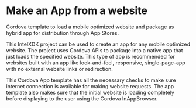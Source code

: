 Make an App from a website
==========================

Cordova template to load a mobile optimized website and package as hybrid app for distribution through App Stores.

This IntelXDK project can be used to create an app for any mobile optimized website. The project uses Cordova APIs to package into a native app that just loads the specified website. This type of app is recommended for websites built with an app like look-and-feel, responsive, single-page-app with no external website links or redirection. 

This Cordova App template has all the necessary checks to make sure internet connection is available for making website requests. The app template also makes sure that the initial website is loading completely before displaying to the user using the Cordova InAppBrowser.
